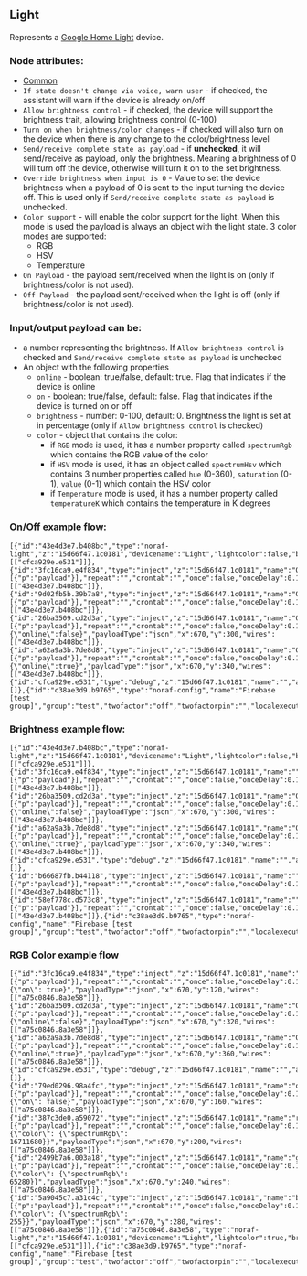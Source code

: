 ## Light

Represents a [Google Home Light](https://developers.google.com/assistant/smarthome/guides/light) device.

### Node attributes:
- [Common](../common.md)
- `If state doesn't change via voice, warn user` - if checked, the assistant will warn if the device is already on/off
- `Allow brightness control` - if checked, the device will support the brightness trait, allowing brightness control (0-100)
- `Turn on when brightness/color changes` - if checked will also turn on the device when there is any change to the color/brightness level
- `Send/receive complete state as payload` - if **unchecked**, it will send/receive as payload, only the brightness. Meaning a brightness of 0 will turn off the device, otherwise will turn it on to the set brightness.
- `Override brightness when input is 0` - Value to set the device brightness when a payload of 0 is sent to the input turning the device off. This is used only if `Send/receive complete state as payload` is unchecked.
- `Color support` - will enable the color support for the light. When this mode is used the payload is always an object with the light state. 3 color modes are supported:
  - RGB
  - HSV
  - Temperature
- `On Payload` - the payload sent/received when the light is on (only if brightness/color is not used).
- `Off Payload` - the payload sent/received when the light is off (only if brightness/color is not used).


### Input/output payload can be:
- a number representing the brightness. If `Allow brightness control` is checked and `Send/receive complete state as payload` is unchecked
- An object with the following properties
  - `online` - boolean: true/false, default: true. Flag that indicates if the device is online
  - `on` - boolean: true/false, default: false. Flag that indicates if the device is turned on or off
  - `brightness` - number: 0-100, default: 0. Brightness the light is set at in percentage (only if `Allow brightness control` is checked)
  - `color` - object that contains the color:
    - if `RGB` mode is used, it has a number property called `spectrumRgb` which contains the RGB value of the color
    - if `HSV` mode is used, it has an object called `spectrumHsv` which contains 3 number properties called `hue` (0-360), `saturation` (0-1), `value` (0-1) which contain the HSV color
    - if `Temperature` mode is used, it has a number property called `temperatureK` which contains the temperature in K degrees


### On/Off example flow:

```
[{"id":"43e4d3e7.b408bc","type":"noraf-light","z":"15d66f47.1c0181","devicename":"Light","lightcolor":false,"brightnesscontrol":false,"commandonlycolor":false,"turnonwhenbrightnesschanges":false,"passthru":false,"statepayload":false,"brightnessoverride":"","roomhint":"","name":"","colortype":"rgb","nora":"c38ae3d9.b9765","topic":"","onvalue":"true","onvalueType":"bool","offvalue":"false","offvalueType":"bool","temperaturemin":"2700","temperaturemax":"5500","twofactor":"off","twofactorpin":"","x":840,"y":280,"wires":[["cfca929e.e531"]]},{"id":"3fc16ca9.e4f834","type":"inject","z":"15d66f47.1c0181","name":"On","props":[{"p":"payload"}],"repeat":"","crontab":"","once":false,"onceDelay":0.1,"topic":"","payload":"true","payloadType":"bool","x":670,"y":220,"wires":[["43e4d3e7.b408bc"]]},{"id":"9d02fb5b.39b7a8","type":"inject","z":"15d66f47.1c0181","name":"Off","props":[{"p":"payload"}],"repeat":"","crontab":"","once":false,"onceDelay":0.1,"topic":"","payload":"false","payloadType":"bool","x":670,"y":260,"wires":[["43e4d3e7.b408bc"]]},{"id":"26ba3509.cd2d3a","type":"inject","z":"15d66f47.1c0181","name":"Offline","props":[{"p":"payload"}],"repeat":"","crontab":"","once":false,"onceDelay":0.1,"topic":"","payload":"{\"online\":false}","payloadType":"json","x":670,"y":300,"wires":[["43e4d3e7.b408bc"]]},{"id":"a62a9a3b.7de8d8","type":"inject","z":"15d66f47.1c0181","name":"Online","props":[{"p":"payload"}],"repeat":"","crontab":"","once":false,"onceDelay":0.1,"topic":"","payload":"{\"online\":true}","payloadType":"json","x":670,"y":340,"wires":[["43e4d3e7.b408bc"]]},{"id":"cfca929e.e531","type":"debug","z":"15d66f47.1c0181","name":"","active":true,"tosidebar":true,"console":false,"tostatus":false,"complete":"false","statusVal":"","statusType":"auto","x":1020,"y":280,"wires":[]},{"id":"c38ae3d9.b9765","type":"noraf-config","name":"Firebase [test group]","group":"test","twofactor":"off","twofactorpin":"","localexecution":true,"structure":""}]
```

### Brightness example flow:
```
[{"id":"43e4d3e7.b408bc","type":"noraf-light","z":"15d66f47.1c0181","devicename":"Light","lightcolor":false,"brightnesscontrol":true,"commandonlycolor":false,"turnonwhenbrightnesschanges":true,"passthru":false,"statepayload":false,"brightnessoverride":"75","roomhint":"","name":"","colortype":"rgb","nora":"c38ae3d9.b9765","topic":"","onvalue":"true","onvalueType":"bool","offvalue":"false","offvalueType":"bool","temperaturemin":"2700","temperaturemax":"5500","twofactor":"off","twofactorpin":"","x":840,"y":280,"wires":[["cfca929e.e531"]]},{"id":"3fc16ca9.e4f834","type":"inject","z":"15d66f47.1c0181","name":"","props":[{"p":"payload"}],"repeat":"","crontab":"","once":false,"onceDelay":0.1,"topic":"","payload":"0","payloadType":"num","x":670,"y":180,"wires":[["43e4d3e7.b408bc"]]},{"id":"26ba3509.cd2d3a","type":"inject","z":"15d66f47.1c0181","name":"Offline","props":[{"p":"payload"}],"repeat":"","crontab":"","once":false,"onceDelay":0.1,"topic":"","payload":"{\"online\":false}","payloadType":"json","x":670,"y":300,"wires":[["43e4d3e7.b408bc"]]},{"id":"a62a9a3b.7de8d8","type":"inject","z":"15d66f47.1c0181","name":"Online","props":[{"p":"payload"}],"repeat":"","crontab":"","once":false,"onceDelay":0.1,"topic":"","payload":"{\"online\":true}","payloadType":"json","x":670,"y":340,"wires":[["43e4d3e7.b408bc"]]},{"id":"cfca929e.e531","type":"debug","z":"15d66f47.1c0181","name":"","active":true,"tosidebar":true,"console":false,"tostatus":false,"complete":"false","statusVal":"","statusType":"auto","x":1020,"y":280,"wires":[]},{"id":"b66687fb.b44118","type":"inject","z":"15d66f47.1c0181","name":"","props":[{"p":"payload"}],"repeat":"","crontab":"","once":false,"onceDelay":0.1,"topic":"","payload":"50","payloadType":"num","x":670,"y":220,"wires":[["43e4d3e7.b408bc"]]},{"id":"58ef778c.d573c8","type":"inject","z":"15d66f47.1c0181","name":"","props":[{"p":"payload"}],"repeat":"","crontab":"","once":false,"onceDelay":0.1,"topic":"","payload":"100","payloadType":"num","x":670,"y":260,"wires":[["43e4d3e7.b408bc"]]},{"id":"c38ae3d9.b9765","type":"noraf-config","name":"Firebase [test group]","group":"test","twofactor":"off","twofactorpin":"","localexecution":true,"structure":""}]
```

### RGB Color example flow
```
[{"id":"3fc16ca9.e4f834","type":"inject","z":"15d66f47.1c0181","name":"on","props":[{"p":"payload"}],"repeat":"","crontab":"","once":false,"onceDelay":0.1,"topic":"","payload":"{\"on\": true}","payloadType":"json","x":670,"y":120,"wires":[["a75c0846.8a3e58"]]},{"id":"26ba3509.cd2d3a","type":"inject","z":"15d66f47.1c0181","name":"Offline","props":[{"p":"payload"}],"repeat":"","crontab":"","once":false,"onceDelay":0.1,"topic":"","payload":"{\"online\":false}","payloadType":"json","x":670,"y":320,"wires":[["a75c0846.8a3e58"]]},{"id":"a62a9a3b.7de8d8","type":"inject","z":"15d66f47.1c0181","name":"Online","props":[{"p":"payload"}],"repeat":"","crontab":"","once":false,"onceDelay":0.1,"topic":"","payload":"{\"online\":true}","payloadType":"json","x":670,"y":360,"wires":[["a75c0846.8a3e58"]]},{"id":"cfca929e.e531","type":"debug","z":"15d66f47.1c0181","name":"","active":true,"tosidebar":true,"console":false,"tostatus":false,"complete":"false","statusVal":"","statusType":"auto","x":1020,"y":280,"wires":[]},{"id":"79ed0296.98a4fc","type":"inject","z":"15d66f47.1c0181","name":"off","props":[{"p":"payload"}],"repeat":"","crontab":"","once":false,"onceDelay":0.1,"topic":"","payload":"{\"on\": false}","payloadType":"json","x":670,"y":160,"wires":[["a75c0846.8a3e58"]]},{"id":"387c3de0.a59072","type":"inject","z":"15d66f47.1c0181","name":"red","props":[{"p":"payload"}],"repeat":"","crontab":"","once":false,"onceDelay":0.1,"topic":"","payload":"{\"color\": {\"spectrumRgb\": 16711680}}","payloadType":"json","x":670,"y":200,"wires":[["a75c0846.8a3e58"]]},{"id":"2499b7a6.003a18","type":"inject","z":"15d66f47.1c0181","name":"green","props":[{"p":"payload"}],"repeat":"","crontab":"","once":false,"onceDelay":0.1,"topic":"","payload":"{\"color\": {\"spectrumRgb\": 65280}}","payloadType":"json","x":670,"y":240,"wires":[["a75c0846.8a3e58"]]},{"id":"5a9045c7.a31c4c","type":"inject","z":"15d66f47.1c0181","name":"blue","props":[{"p":"payload"}],"repeat":"","crontab":"","once":false,"onceDelay":0.1,"topic":"","payload":"{\"color\": {\"spectrumRgb\": 255}}","payloadType":"json","x":670,"y":280,"wires":[["a75c0846.8a3e58"]]},{"id":"a75c0846.8a3e58","type":"noraf-light","z":"15d66f47.1c0181","devicename":"Light","lightcolor":true,"brightnesscontrol":false,"commandonlycolor":false,"turnonwhenbrightnesschanges":true,"passthru":false,"statepayload":true,"brightnessoverride":"","roomhint":"","name":"","colortype":"rgb","nora":"c38ae3d9.b9765","topic":"","onvalue":"true","onvalueType":"bool","offvalue":"false","offvalueType":"bool","temperaturemin":"2700","temperaturemax":"5500","twofactor":"off","twofactorpin":"","x":870,"y":280,"wires":[["cfca929e.e531"]]},{"id":"c38ae3d9.b9765","type":"noraf-config","name":"Firebase [test group]","group":"test","twofactor":"off","twofactorpin":"","localexecution":true,"structure":""}]
```
